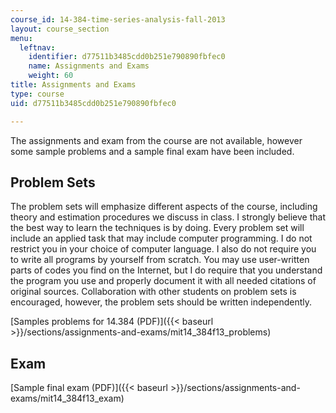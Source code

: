 ```yaml
---
course_id: 14-384-time-series-analysis-fall-2013
layout: course_section
menu:
  leftnav:
    identifier: d77511b3485cdd0b251e790890fbfec0
    name: Assignments and Exams
    weight: 60
title: Assignments and Exams
type: course
uid: d77511b3485cdd0b251e790890fbfec0

---
```


The assignments and exam from the course are not available, however some sample problems and a sample final exam have been included.

Problem Sets
------------

The problem sets will emphasize different aspects of the course, including theory and estimation procedures we discuss in class. I strongly believe that the best way to learn the techniques is by doing. Every problem set will include an applied task that may include computer programming. I do not restrict you in your choice of computer language. I also do not require you to write all programs by yourself from scratch. You may use user-written parts of codes you find on the Internet, but I do require that you understand the program you use and properly document it with all needed citations of original sources. Collaboration with other students on problem sets is encouraged, however, the problem sets should be written independently.

[Samples problems for 14.384 (PDF)]({{< baseurl >}}/sections/assignments-and-exams/mit14_384f13_problems)

Exam
----

[Sample final exam (PDF)]({{< baseurl >}}/sections/assignments-and-exams/mit14_384f13_exam)